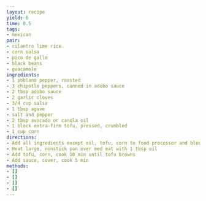 ```yaml
---
layout: recipe
yield: 6
time: 0.5
tags:
- mexican
pair:
- cilantro lime rice
- corn salsa
- pico de gallo
- black beans
- guacamole
ingredients:
- 1 poblano pepper, roasted
- 3 chipotle peppers, canned in adobo sauce
- 2 tbsp adobo sauce
- 2 garlic cloves
- 3/4 cup salsa
- 1 tbsp agave
- salt and pepper
- 2 tbsp avocado or canola oil
- 1 block extra-firm tofu, pressed, crumbled
- 1 cup corn
directions:
- Add all ingredients except oil, tofu, corn to food processor and blend till smooth
- Heat large, nonstick pan over med eat with 1 tbsp oil
- Add tofu, corn, cook 10 min until tofu browns
- Add sauce, cover, cook 5 min
methods:
- []
- []
- []
- []
---
```

